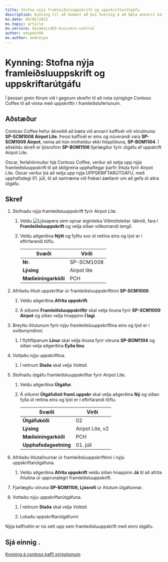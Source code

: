 ```yaml
---
title: Stofna nýja framleiðsluuppskrift og uppskriftarútgáfu
description: Kynning til að komast að því hvernig á að bæta annarri kaffivél við vörulínu Contoso Coffee í Business Central.
ms.date: 04/01/2022
ms.topic: article
ms.service: dynamics365-business-central
author: edupont04
ms.author: andreipa
---
```

# <a name="walkthrough-create-a-new-production-bom-and-bom-version" />Kynning: Stofna nýja framleiðsluuppskrift og uppskriftarútgáfu

Í þessari grein förum við í gegnum skrefin til að nota sýnigögn Contoso Coffee til að vinna með uppskriftir í framleiðsluferlunum.  

## <a name="scenario" />Aðstæður

Contoso Coffee hefur ákveðið að bæta við annarri kaffivél við vörulínuna: **SP-SCM1008 Airpot Lite**. Þessi kaffivél er eins og núverandi vara **SP-SCM1009 Airpot**, nema að hún inniheldur ekki hitaplötuna, **SP-BOM1104**. Í aðskildu skrefi er ljósrofinn **SP-BOM1106** fjarlægður fyrir útgáfu af uppskrift Airpot Lite.

Oscar, ferlahönnuður hjá Contoso Coffee, verður að setja upp nýja framleiðsluuppskrift til að skilgreina upphaflegar þarfir íhluta fyrir Airpot Lite. Oscar verður þá að setja upp nýja UPPSKRIFTARÚTGÁFU, með upphafsdegi 01. júlí, til að samræma við frekari áætlanir um að gefa út aðra útgáfu.

## <a name="steps" />Skref

1. Stofnaðu nýja framleiðsluuppskrift fyrir Airpot Lite.

    1. Veldu ![Ljósapera sem opnar eiginleika Viðmótsleitar.](../../media/ui-search/search_small.png "Segðu mér hvað þú vilt gera") táknið, fara í **Framleiðsluuppskrift** og velja síðan viðkomandi tengil.  

    2. Veldu aðgerðina **Nýtt** og fylltu svo út reitina eins og lýst er í eftirfarandi töflu.  

        |Svæði  |Virði  |
        |---------|---------|
        |**Nr.** |SP-SCM1008|
        |**Lýsing** |Airpot lite|
        |**Mælieiningarkóði**|PCH  |

2. Afritaðu íhluti uppskriftar úr framleiðsluuppskriftinni **SP-SCM1009**.

    1. Veldu aðgerðina **Afrita uppskrift**.

    2. Á síðunni **Framleiðsluuppskriftir** skal velja línuna fyrir **SP-SCM1009 Airpot** og síðan velja hnappinn **Í lagi**.

3. Breyttu íhlutunum fyrir nýju framleiðsluuppskriftina eins og lýst er í sviðsmyndinni.

    1. Í flýtiflipanum **Línur** skal velja línuna fyrir vöruna **SP-BOM1104** og síðan velja aðgerðina **Eyða línu**.  

4. Vottaðu nýju uppskriftina.  

    1. Í reitnum **Staða** skal velja *Vottað*.  

5. Stofnaðu útgáfu framleiðsluuppskriftar fyrir Airpot Lite.

    1. Veldu aðgerðina **Útgáfur**.

    2. Á síðunni **Útgáfulisti framl.uppskr** skal velja aðgerðina **Ný** og síðan fylla út reitina eins og lýst er í eftirfarandi töflu.  

        |Svæði  |Virði  |
        |---------|---------|
        |**Útgáfukóði** |02|
        |**Lýsing** |Airpot Lite, v2|
        |**Mælieiningarkóði**|PCH  |  
        |**Upphafsdagsetning**|01. júlí  |  

6. Afritaðu íhlutalínurnar úr framleiðsluuppskriftinni í nýju uppskriftarútgáfuna.

    1. Veldu aðgerðina **Afrita uppskrift** veldu síðan hnappinn **Já** til að afrita íhlutina úr upprunalegri framleiðsluuppskrift.

7. Fjarlægðu vöruna **SP-BOM1106, Ljósrofi** úr íhlutum útgáfunnar.

8. Vottaðu nýju uppskriftarútgáfuna.

    1. Í reitnum **Staða** skal velja *Vottað*.  

    2. Lokaðu uppskriftarútgáfunni

Nýja kaffivélin er nú sett upp sem framleiðsluuppskrift með einni útgáfu.  

## <a name="see-also" />Sjá einnig .

[Kynning á contoso kaffi sýnigögnum](../contoso-coffee-intro.md)  

